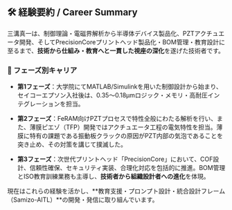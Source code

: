 ## 🛠️ 経験要約 / Career Summary

三溝真一は、制御理論・電磁界解析から半導体デバイス製品化、PZTアクチュエータ開発、そしてPrecisionCoreプリントヘッド製品化・BOM管理・教育設計に至るまで、**技術から仕組み・教育へと一貫した視座の深化**を遂げた技術者です。

### 📘 フェーズ別キャリア

- **第1フェーズ**：大学院にてMATLAB/Simulinkを用いた制御設計から始まり、セイコーエプソン入社後は、0.35〜0.18μmロジック・メモリ・高耐圧インテグレーションを担当。

- **第2フェーズ**：FeRAM向けPZTプロセスで特性全般にわたる解析を行い、また、薄膜ピエゾ（TFP）開発ではアクチュエータ工程の電気特性を担当。薄膜に特有の課題である振動板クラックの原因がPZT内部の気泡であることを突き止め、その対策を講じて撲滅した。

- **第3フェーズ**：次世代プリントヘッド「PrecisionCore」において、COF設計、信頼性確保、セキュリティ実装、合理化対応を包括的に推進。BOM管理とISO教育訓練業務も主導し、**技術者から組織設計者への進化**を体現。

現在はこれらの経験を活かし、**教育支援・プロンプト設計・統合設計フレーム（Samizo-AITL）**の開発・発信に取り組んでいます。
